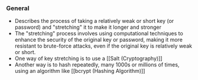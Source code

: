 ### General
- Describes the process of taking a relatively weak or short key (or password) and "stretching" it to make it longer and stronger
- The "stretching" process involves using computational techniques to enhance the security of the original key or password, making it more resistant to brute-force attacks, even if the original key is relatively weak or short.
- One way of key stretching is to use a [[Salt (Cryptography)]]
- Another way is to hash repeatedly, many 1000s or millions of times, using an algorithm like [[bcrypt (Hashing Algorithm)]]